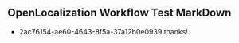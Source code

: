 ## OpenLocalization Workflow Test MarkDown
* 2ac76154-ae60-4643-8f5a-37a12b0e0939 thanks!

<!--HONumber=Aug16_HO5-->


